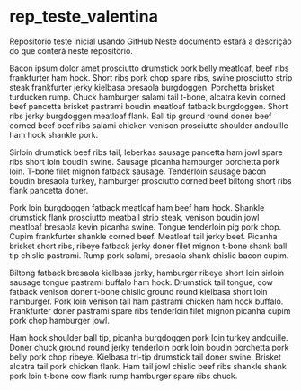 # rep_teste_valentina
Repositório teste inicial usando GitHub
Neste documento estará a descrição do que conterá neste repositório.

Bacon ipsum dolor amet prosciutto drumstick pork belly meatloaf, beef ribs frankfurter ham hock. Short ribs pork chop spare ribs, swine prosciutto strip steak frankfurter jerky kielbasa bresaola burgdoggen. Porchetta brisket turducken rump. Chuck hamburger salami tail t-bone, alcatra kevin corned beef pancetta brisket pastrami boudin meatloaf fatback burgdoggen. Short ribs jerky burgdoggen meatloaf flank. Ball tip ground round doner beef corned beef beef ribs salami chicken venison prosciutto shoulder andouille ham hock shankle pork.

Sirloin drumstick beef ribs tail, leberkas sausage pancetta ham jowl spare ribs short loin boudin swine. Sausage picanha hamburger porchetta pork loin. T-bone filet mignon fatback sausage. Tenderloin sausage bacon boudin bresaola turkey, hamburger prosciutto corned beef biltong short ribs flank pancetta doner.

Pork loin burgdoggen fatback meatloaf ham beef ham hock. Shankle drumstick flank prosciutto meatball strip steak, venison boudin jowl meatloaf bresaola kevin picanha swine. Tongue tenderloin pig pork chop. Cupim frankfurter shankle corned beef. Meatloaf tail jerky beef. Picanha brisket short ribs, ribeye fatback jerky doner filet mignon t-bone shank ball tip chislic pastrami. Rump pork salami, bresaola shank chislic bacon cupim.

Biltong fatback bresaola kielbasa jerky, hamburger ribeye short loin sirloin sausage tongue pastrami buffalo ham hock. Drumstick tail tongue, cow fatback venison doner t-bone chislic ground round kielbasa short loin hamburger. Pork loin venison tail ham pastrami chicken ham hock buffalo. Frankfurter doner pastrami spare ribs tenderloin filet mignon picanha cupim pork chop hamburger jowl.

Ham hock shoulder ball tip, picanha burgdoggen pork loin turkey andouille. Doner chuck ground round jerky tenderloin pork loin boudin porchetta pork belly pork chop ribeye. Kielbasa tri-tip drumstick tail doner swine. Brisket alcatra tail pork chicken flank. Ham tail jowl chislic beef ribs shankle shank pork loin t-bone cow flank rump hamburger spare ribs chuck.
